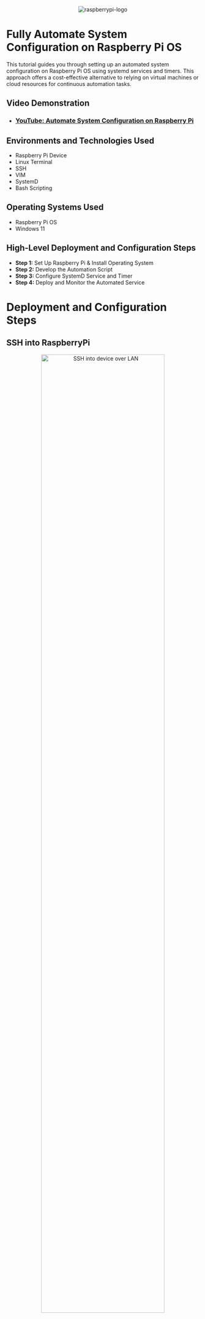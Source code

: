 <p align="center">
<img src="https://upload.wikimedia.org/wikipedia/commons/d/d1/Raspberry_Pi_OS_Logo.png" alt="raspberrypi-logo"/>
</p>

# Fully Automate System Configuration on Raspberry Pi OS

This tutorial guides you through setting up an automated system configuration on Raspberry Pi OS using systemd services and timers. This approach offers a cost-effective alternative to relying on virtual machines or cloud resources for continuous automation tasks.<br />

## Video Demonstration

- ### [YouTube: Automate System Configuration on Raspberry Pi](https://www.youtube.com)

## Environments and Technologies Used

- Raspberry Pi Device
- Linux Terminal
- SSH
- VIM
- SystemD
- Bash Scripting

## Operating Systems Used

- Raspberry Pi OS
- Windows 11

## High-Level Deployment and Configuration Steps

- **Step 1:** Set Up Raspberry Pi & Install Operating System
- **Step 2:** Develop the Automation Script
- **Step 3:** Configure SystemD Service and Timer
- **Step 4:** Deploy and Monitor the Automated Service

# Deployment and Configuration Steps

## SSH into RaspberryPi
<p align="center">
  <img src="https://github.com/user-attachments/assets/297c9d8a-3c5a-4260-8c9f-cdea03dd0f78" height="80%" width="80%" alt="SSH into device over LAN"/>
</p>
<p>
  Begin by connecting to your Raspberry Pi via SSH over your local network. Ensure that SSH is enabled and that you can successfully log in to your device. This remote access is crucial for managing and deploying scripts without needing a direct monitor or keyboard connection.
</p>
<br />

## Create and Add Script to Automate the Updates
<p align="center">
  <img src="https://github.com/user-attachments/assets/e89687ee-23ba-4984-ae37-e8fdfbdf4042" height="80%" width="80%" alt="Script Development in VIM"/>
</p>
<p>
  Develop your automation script using VIM or your preferred text editor. This script will handle system updates, maintenance tasks, and any other configurations you wish to automate. Ensure the script has executable permissions and is tested manually before integrating it with systemd.
</p>
<br />

## Configure System-D Service File
<p align="center">
  <img src="https://github.com/user-attachments/assets/766c34ff-1030-44ae-b6ee-389d7bfab866" height="80%" width="80%" alt="SystemD Configuration"/>
</p>
<p>
  Configure systemd by creating a service and timer unit file. The service file defines the script to be executed, while the timer file schedules the execution at desired intervals (e.g., every 24 hours). Use `sudo` privileges to edit these files and ensure they have the correct permissions.
</p>
<br />

## Configure System-D Timer File
<p align="center">
  <img src="https://github.com/user-attachments/assets/7adaed39-1462-47de-99dc-72b10615b634" height="80%" width="80%" alt="SystemD Configuration"/>
</p>
<p>
  Configure systemd by creating a service and timer unit file. The service file defines the script to be executed, while the timer file schedules the execution at desired intervals (e.g., every 24 hours). Use `sudo` privileges to edit these files and ensure they have the correct permissions.
</p>
<br />

## Deploy the .service and .timer files, restart daemon, and check logs
<p align="center">
  <img src="https://github.com/user-attachments/assets/a79e1e0d-523c-48b0-b1f7-7a277c7a89d6" height="80%" width="80%" alt="Monitoring Service Logs"/>
<p>
  After deploying the service and timer, monitor the logs to verify that the automation runs as expected. Utilize `journalctl` to check for any errors and ensure that the script executes successfully at each scheduled interval. Adjust configurations as needed based on the log outputs.
</p>
<br />

# Detailed Steps

### Step 1: Set Up Raspberry Pi & Install Operating System
<p>
  - Download the latest Raspberry Pi OS image.<br />
  - Use tools like Balena Etcher to flash the OS onto your SD card.<br />
  - Insert the SD card into your Raspberry Pi and boot up.<br />
  - Connect to your network via Ethernet or Wi-Fi.<br />
  - Enable SSH by creating an empty `ssh` file in the boot partition.<br />
</p>
<br />

### Step 2: Develop the Automation Script
<p>
  - ** Create a directory for your scripts: **<br />
    <code>mkdir -p ~/scripts</code><br />
  - **Create and edit your automation script:**<br />
    <code>nano ~/scripts/auto_update.sh</code><br />
  - **Add the following content:**<br />
  
    ```bash
    #!/usr/bin/env bash

    LOGFILE="/home/pi/logs/auto_update.log"

    echo "===== Auto-Update Script Started at $(date) =====" >> "$LOGFILE"

    # Update package lists
    sudo apt-get update -y >> "$LOGFILE" 2>&1

    # Upgrade installed packages
    sudo apt-get upgrade -y >> "$LOGFILE" 2>&1

    # Remove unused packages
    sudo apt-get autoremove -y >> "$LOGFILE" 2>&1

    # Disk usage
    echo "Disk Usage:" >> "$LOGFILE"
    df -h >> "$LOGFILE" 2>&1

    # Memory usage
    echo "Memory Usage:" >> "$LOGFILE"
    free -h >> "$LOGFILE" 2>&1

    echo "===== Auto-Update Script Finished at $(date) =====" >> "$LOGFILE"
    echo "" >> "$LOGFILE"
    ```
  - **Make the script executable:**<br />
    <code>chmod +x ~/scripts/auto_update.sh</code><br />
</p>
<br />

### Step 3: Configure SystemD Service and Timer
<p>
  <strong>Create the Service File:</strong><br />
  
  - **Open the service file for editing:**<br />
  
    <code>sudo nano /etc/systemd/system/auto-update.service</code><br />
    
  - **Add the following content:**<br />
    
  ```ini
    [Unit]
    Description=Auto Update Raspberry Pi
    After=network.target

    [Service]
    Type=oneshot
    ExecStart=/home/pi/scripts/auto_update.sh
    User=pi #or your specific username
    Group=pi #or your specific group
    Restart=on-failure
    Environment=PATH=/usr/bin:/bin

    [Install]
    WantedBy=multi-user.target

```
  - **Save and exit.**<br /><br />

  <strong>Create the Timer File:</strong><br />
  - **Open the timer file for editing:**<br />
    <code>sudo nano /etc/systemd/system/auto-update.timer</code><br />
  - **Add the following content:**<br />
    ```ini
    [Unit]
    Description=Run auto-update service every 24 hours

    [Timer]
    OnBootSec=5min
    OnUnitActiveSec=24h
    Unit=auto-update.service

    [Install]
    WantedBy=timers.target
    ```
  - **Save and exit.**<br /><br />

  <strong>Enable and Start the Timer:</strong><br />
  - **Reload systemd to recognize the new unit files:**<br />
    <code>sudo systemctl daemon-reload</code><br />
  - **Enable the timer to start on boot:**<br />
    <code>sudo systemctl enable auto-update.timer</code><br />
  - **Start the timer immediately:**<br />
    <code>sudo systemctl start auto-update.timer</code><br />
</p>
<br />

### Step 4: Deploy and Monitor the Automated Service
<p>
  
  **Check Timer Status:**<br />
    <code>systemctl status auto-update.timer</code><br />
    Ensure it is active and the next run time is correct.<br /><br />

  **Check Service Logs:**<br />
    <code>journalctl -u auto-update.service -f</code><br />
    Monitor real-time logs to verify successful execution.<br /><br />

  **Review Script Logs:**<br />
    <code>cat /home/pi/logs/auto_update.log</code><br />
    Confirm that updates and system checks are being logged as expected.<br /><br />

  **Troubleshoot Issues:**<br />
    If the service fails to execute, check the following:<br />
    - Correct script path and permissions.<br />
    - Proper user and group settings in the service file.<br />
    - Environment variables and PATH settings.<br />
    - Any errors in the script itself.
</p>
<br />

## Conclusion

By following this tutorial, you have successfully automated system updates and checks on your Raspberry Pi using systemd services and timers. This setup ensures your device remains up-to-date and monitored without manual intervention, providing a reliable and efficient automation solution.

